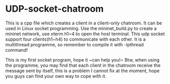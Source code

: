 # UDP-socket-chatroom
This is a cpp file which creates a client in a client-only chatroom. It can be used in Linux socket programming.
Use the mininet_build.py to create a mininet network, use xterm h1~4 to open the host terminal.
This udp socket support four clients(h1~h4) to communicate with each other. It is a multithread programme, so remember to compile it with -lpthread command!

This is my first socket program, hope it ~can help you!~
Btw, when using the programme, you may find that each client in the chatroom receive the message sent by itself, this is a problem I cannot fix at the moment, hope you guys can find your own way to cope with it.
